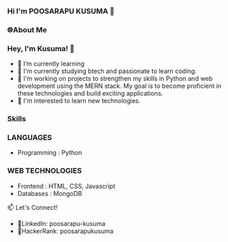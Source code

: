 ###  Hi I'm POOSARAPU KUSUMA 👋


### 🌐About Me

### Hey, I'm Kusuma! 👋

* 🌱 I’m currently learning
* 👯 I'm currently studying btech and passionate to learn coding.
* 🚀 I'm working on projects to strengthen my skills in Python and web development using the MERN stack. My goal is to become proficient in these technologies and build exciting applications.
* 👀 I'm interested to learn new technologies.



### Skills

### LANGUAGES

* Programming : Python

### WEB TECHNOLOGIES

* Frontend : HTML, CSS, Javascript
* Databases : MongoDB


📫 Let's Connect!
* 🔗LinkedIn: poosarapu-kusuma
* 🔗HackerRank: poosarapukusuma
